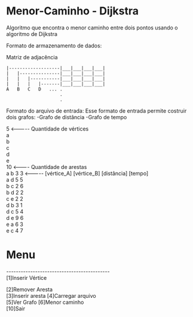 # Menor-Caminho - Dijkstra
Algoritmo que encontra o menor caminho entre dois pontos usando o algoritmo de Dijkstra

Formato de armazenamento de dados:

Matriz de adjacência

    |-------------------|___|___|___|___|
    |   |---------------|___|___|___|___|
    |   |   |-----------|___|___|___|___|
    |   |   |   |-------|___|___|___|___|
    A   B   C   D   ... .
                        .
                        . 
   


Formato do arquivo de entrada:
Esse formato de entrada permite costruir dois grafos:
-Grafo de distância
-Grafo de tempo

5 <----- Quantidade de vértices<br>
a<br>
b<br>
c<br>
d<br>
e<br>
10 <---- Quantidade de arestas<br>
a b 3 3 <----- [vértice_A] [vértice_B] [distância] [tempo]<br>
a d 5 5<br>
b c 2 6<br>
b d 2 2<br>
c e 2 2<br>
d b 3 1<br>
d c 5 4<br>
d e 9 6<br>
e a 6 3<br>
e c 4 7<br>


<h1>Menu</h1>
-------------------------------------------<br>
[1]Inserir Vértice<dl>      [2]Remover Aresta<br>
[3]Inserir aresta       [4]Carregar arquivo<br>
[5]Ver Grafo            [6]Menor caminho<br>
[10]Sair
